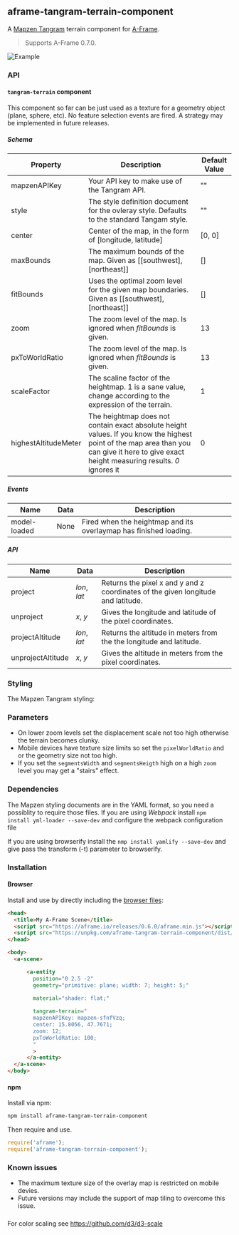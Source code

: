## aframe-tangram-terrain-component

A [Mapzen Tangram](https://mapzen.com/products/tangram/) terrain component for [A-Frame](https://aframe.io).

> Supports A-Frame 0.7.0.

![Example](doc/example.jpg)

### API

#### `tangram-terrain` component

This component so far can be just used as a texture for a geometry object (plane, sphere, etc). No feature selection events are fired. A strategy may be implemented in future releases. 

##### Schema
| Property | Description | Default Value |
| -------- | ----------- | ------------- |
| mapzenAPIKey | Your API key to make use of the Tangram API. | "" |
| style | The style definition document for the ovleray style. Defaults to the standard Tangam style. | "" |
| center | Center of the map, in the form of [longitude, latitude] | [0, 0] |
| maxBounds | The maximum bounds of the map. Given as [[southwest], [northeast]] | [] |
| fitBounds | Uses the optimal zoom level for the given map boundaries. Given as [[southwest], [northeast]] | [] |
| zoom | The zoom level of the map. Is ignored when _fitBounds_ is given. | 13 |
| pxToWorldRatio | The zoom level of the map. Is ignored when _fitBounds_ is given. | 13 |
| scaleFactor | The scaline factor of the heightmap. 1 is a sane value, change according to the expression of the terrain.| 1 |
| highestAltitudeMeter | The heightmap does not contain exact absolute height values. If you know the highest point of the map area than you can give it here to give exact height measuring results. _0_ ignores it | 0 |


##### Events
| Name | Data | Description |
| -------- | ----------- | ------------- |
| model-loaded | None| Fired when the heightmap and its overlaymap has finished loading. |


##### API
| Name | Data | Description |
| -------- | ----------- | ------------- |
| project | _lon_, _lat_| Returns the pixel x and y and z coordinates of the given longitude and latitude. |
| unproject | _x_, _y_| Gives the longitude and latitude of the pixel coordinates. |
| projectAltitude | _lon_, _lat_| Returns the altitude in meters from the the longitude and latitude. |
| unprojectAltitude | _x_, _y_| Gives the altitude in meters from the pixel coordinates. |

### Styling
The Mapzen Tangram styling:

### Parameters
* On lower zoom levels set the displacement scale not too high otherwise the terrain becomes clunky.
* Mobile devices have texture size limits so set the `pixelWorldRatio` and or the geometry size not too high.
* If you set the `segmentsWidth` and `segmentsHeigth` high on a high `zoom` level you may get a "stairs" effect.


### Dependencies
The Mapzen styling documents are in the YAML format, so you need a possiblity to require those files.
If you are using _Webpack_ install
`npm install yml-loader --save-dev` 
and configure the webpack configuration file

If you are using browserify install the
`nmp install yamlify --save-dev` 
and give pass the transform (-t) parameter to browserify.

### Installation

#### Browser

Install and use by directly including the [browser files](dist):

```html
<head>
  <title>My A-Frame Scene</title>
  <script src="https://aframe.io/releases/0.6.0/aframe.min.js"></script>
  <script src="https://unpkg.com/aframe-tangram-terrain-component/dist/aframe-tangram-terrain-component.min.js"></script>
</head>

<body>
  <a-scene>

      <a-entity 
        position="0 2.5 -2"
        geometry="primitive: plane; width: 7; height: 5;"
        
        material="shader: flat;"

        tangram-terrain="
        mapzenAPIKey: mapzen-sfnfVzq;
        center: 15.8056, 47.7671;
        zoom: 12;
        pxToWorldRatio: 100;
        "
        >
      </a-entity>
  </a-scene>
</body>
```

<!-- If component is accepted to the Registry, uncomment this. -->
<!--
Or with [angle](https://npmjs.com/package/angle/), you can install the proper
version of the component straight into your HTML file, respective to your
version of A-Frame:

```sh
angle install aframe-tangram-terrain-component
```
-->

#### npm

Install via npm:

```bash
npm install aframe-tangram-terrain-component
```

Then require and use.

```js
require('aframe');
require('aframe-tangram-terrain-component');
```


### Known issues
* The maximum texture size of the overlay map is restricted on mobile devies.  
* Future versions may include the support of map tiling to overcome this issue.

### 
For color scaling see https://github.com/d3/d3-scale